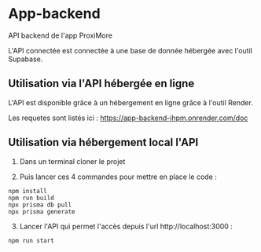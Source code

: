 # App-backend
API backend de l'app ProxiMore

L'API connectée est connectée à une base de donnée hébergée avec l'outil Supabase.

## Utilisation via l'API hébergée en ligne
L'API est disponible grâce à un hébergement en ligne grâce à l'outil Render.

Les requetes sont listés ici : https://app-backend-jhpm.onrender.com/doc


## Utilisation via hébergement local l'API
1. Dans un terminal cloner le projet

2. Puis lancer ces 4 commandes pour mettre en place le code :
```
npm install
npm run build
npx prisma db pull
npx prisma generate 
```

3. Lancer l'API qui permet l'accès depuis l'url http://localhost:3000 :
```
npm run start
```